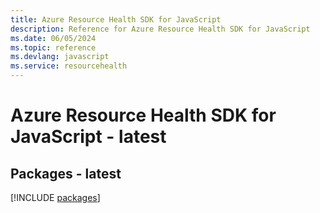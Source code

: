 ```yaml
---
title: Azure Resource Health SDK for JavaScript
description: Reference for Azure Resource Health SDK for JavaScript
ms.date: 06/05/2024
ms.topic: reference
ms.devlang: javascript
ms.service: resourcehealth
---
```

# Azure Resource Health SDK for JavaScript - latest
## Packages - latest
[!INCLUDE [packages](resource-health-index.md)]